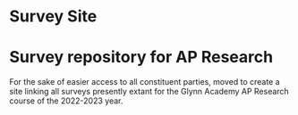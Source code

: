 # Survey Site

Survey repository for AP Research
=================================

For the sake of easier access to all constituent parties, moved to create a site linking all surveys presently extant for the Glynn Academy AP Research course of the 2022-2023 year.
